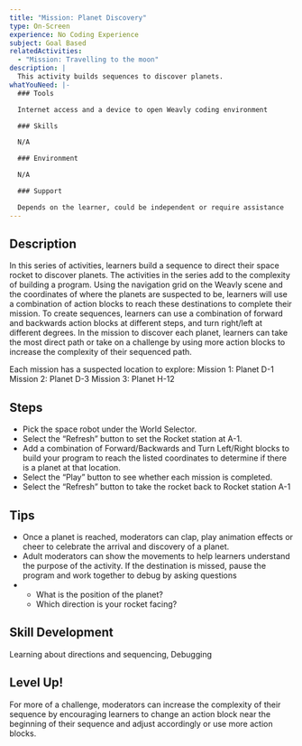 ```yaml
---
title: "Mission: Planet Discovery"
type: On-Screen
experience: No Coding Experience
subject: Goal Based
relatedActivities:
  - "Mission: Travelling to the moon"
description: |
  This activity builds sequences to discover planets.
whatYouNeed: |-
  ### Tools

  Internet access and a device to open Weavly coding environment

  ### Skills

  N/A

  ### Environment

  N/A

  ### Support

  Depends on the learner, could be independent or require assistance
---
```

## Description

In this series of activities, learners build a sequence to direct their space rocket to discover planets. The activities in the series add to the complexity of building a program. Using the navigation grid on the Weavly scene and the coordinates of where the planets are suspected to be, learners will use a combination of action blocks to reach these destinations to complete their mission. To create sequences, learners can use a combination of forward and backwards action blocks at different steps, and turn right/left at different degrees. In the mission to discover each planet, learners can take the most direct path or take on a challenge by using more action blocks to increase the complexity of their sequenced path. 

Each mission has a suspected location to explore: 
Mission 1: Planet D-1
Mission 2: Planet D-3
Mission 3: Planet H-12

## Steps

* Pick the space robot under the World Selector.
* Select the “Refresh” button to set the Rocket station at A-1.
* Add a combination of Forward/Backwards and Turn Left/Right blocks to build your program to reach the listed coordinates to determine if there is a planet at that location.
* Select the “Play” button to see whether each mission is completed.
* Select the “Refresh” button to take the rocket back to Rocket station A-1

## Tips

* Once a planet is reached, moderators can clap, play animation effects or cheer to celebrate the arrival and discovery of a planet.
* Adult moderators can show the movements to help learners understand the purpose of the activity. If the destination is missed, pause the program and work together to debug by asking questions
* * What is the position of the planet?
  * Which direction is your rocket facing?  

## Skill Development

Learning about directions and sequencing, Debugging

## Level Up!

For more of a challenge, moderators can increase the complexity of their sequence by encouraging learners to change an action block near the beginning of their sequence and adjust accordingly or use more action blocks.